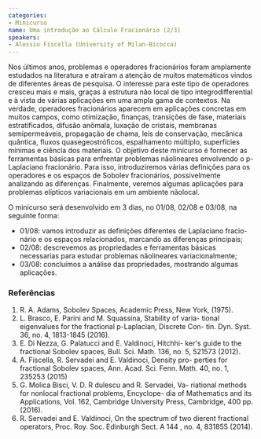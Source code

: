 ```yaml
---
categories:
- Minicurso
name: Uma introdução ao Cálculo Fracionário (2/3)
speakers:
- Alessio Fiscella (University of Milan-Bicocca)
---
```


Nos últimos anos, problemas e operadores fracionários foram amplamente estudados na literatura e atraíram a atenção de muitos matemáticos vindos de diferentes áreas de pesquisa. O interesse para este tipo de operadores cresceu mais e mais, graças à estrutura não local de tipo integrodifferential e à vista de várias aplicações em uma ampla gama de contextos. Na verdade, operadores fracionários aparecem em aplicações concretas em muitos campos, como otimização, finanças, transições de fase, materiais estratificados, difusão anômala, luxação de cristais, membranas semipermeáveis, propagação de chama, leis de conservação, mecânica quântica, fluxos quasegeostróficos, espalhamento múltiplo, superfícies mínimas e ciência dos materiais. O objetivo deste minicurso é fornecer as ferramentas básicas para enfrentar problemas nãolineares envolvendo o p-Laplaciano fracionário. Para isso, introduziremos várias definições para os operadores e os espaços de Sobolev fracionários, possivelmente analizando as diferenças. Finalmente, veremos algumas aplicações para problemas elípticos variacionais em um ambiente nãolocal.

  O minicurso será desenvolvido em 3 dias, no 01/08, 02/08 e 03/08, na seguinte forma:
   - 01/08: vamos introduzir as definições diferentes de Laplaciano fracio- nário e os espaços relacionados, marcando as diferenças principais;
   - 02/08: descrevemos as propriedades e ferramentas básicas necessarias para estudar problemas nãolineares variacionalmente;
   - 03/08: concluímos a análise das propriedades, mostrando algumas aplicações.

  ### Referências
   1. R. A. Adams, Sobolev Spaces, Academic Press, New York, (1975).
   2. L. Brasco, E. Parini and M. Squassina, Stability of varia- tional eigenvalues for the fractional p-Laplacian, Discrete Con- tin. Dyn. Syst. 36, no. 4, 1813-1845 (2016).
   3. E. Di Nezza, G. Palatucci and E. Valdinoci, Hitchhi- ker's guide to the fractional Sobolev spaces, Bull. Sci. Math. 136, no. 5, 521573 (2012).
   4. A. Fiscella, R. Servadei and E. Valdinoci, Density pro- perties for fractional Sobolev spaces, Ann. Acad. Sci. Fenn. Math. 40, no. 1, 235253 (2015)
   5. G. Molica Bisci, V. D. R dulescu and R. Servadei, Va- riational methods for nonlocal fractional problems, Encyclope- dia of Mathematics and its Applications, Vol. 162, Cambridge University Press, Cambridge, 400 pp. (2016).
   6. R. Servadei and E. Valdinoci, On the spectrum of two dierent fractional operators, Proc. Roy. Soc. Edinburgh Sect. A 144 , no. 4, 831855 (2014).